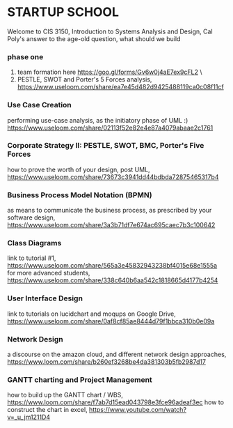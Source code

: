 # STARTUP SCHOOL
Welcome to CIS 3150, Introduction to Systems Analysis and Design, 
Cal Poly's answer to the age-old question, what should we build

### phase one
1. team formation here https://goo.gl/forms/Gv6w0j4aE7ex9cFL2 \
2. PESTLE, SWOT and Porter's 5 Forces analysis, https://www.useloom.com/share/ea7e45d482d9425488119ca0c08f11cf

### Use Case Creation
performing use-case analysis, as the initiatory phase of UML :) https://www.useloom.com/share/02113f52e82e4e87a4079abaae2c1761

### Corporate Strategy II: PESTLE, SWOT, BMC, Porter's Five Forces
how to prove the worth of your design, post UML, https://www.useloom.com/share/73673c3941dd44bdbda72875465317b4

### Business Process Model Notation (BPMN)
as means to communicate the business process, as prescribed by your software design, https://www.useloom.com/share/3a3b71df7e674ac695caec7b3c100642

### Class Diagrams
link to tutorial #1, https://www.useloom.com/share/565a3e45832943238bf4015e68e1555a
for more advanced students, https://www.useloom.com/share/338c640b6aa542c1818665d4177b4254

### User Interface Design
link to tutorials on lucidchart and moqups on Google Drive, https://www.useloom.com/share/0af8cf85ae8444d79f1bbca310b0e09a

### Network Design
a discourse on the amazon cloud, and different network design approaches, https://www.loom.com/share/b260ef3268be4da381303b5fb2987d17

### GANTT charting and Project Management
how to build up the GANTT chart / WBS, https://www.loom.com/share/f7ab7d15ead043798e3fce96adeaf3ec
how to construct the chart in excel, https://www.youtube.com/watch?v=_u_jm1211D4
